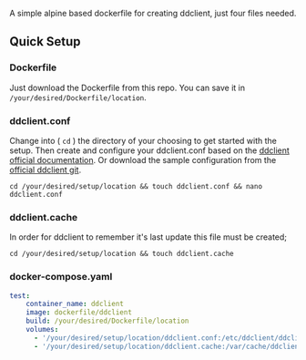 A simple alpine based dockerfile for creating ddclient, just four files needed.
## Quick Setup
### Dockerfile
Just download the Dockerfile from this repo. You can save it in `/your/desired/Dockerfile/location`.
### ddclient.conf
Change into ( `cd` ) the directory of your choosing to get started with the setup. Then create and configure your ddclient.conf based on the [ddclient official documentation](https://ddclient.net/). Or download the sample configuration from the [official ddclient git](https://github.com/ddclient/ddclient/blob/main/ddclient.conf.in).
```
cd /your/desired/setup/location && touch ddclient.conf && nano ddclient.conf
```
### ddclient.cache
In order for ddclient to remember it's last update this file must be created;
```
cd /your/desired/setup/location && touch ddclient.cache
```
### docker-compose.yaml
```yaml
test:
    container_name: ddclient
    image: dockerfile/ddclient
    build: /your/desired/Dockerfile/location
    volumes:
      - '/your/desired/setup/location/ddclient.conf:/etc/ddclient/ddclient.conf:rw'
      - '/your/desired/setup/location/ddclient.cache:/var/cache/ddclient/ddclient.cache:rw'
```
